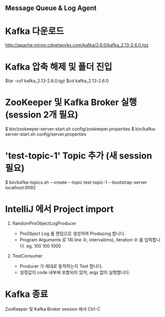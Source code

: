 ## Message Queue & Log Agent

# Kafka 다운로드
http://apache.mirror.cdnetworks.com/kafka/2.6.0/kafka_2.13-2.6.0.tgz

# Kafka 압축 해제 및 폴더 진입
$tar -xzf kafka_2.13-2.6.0.tgz
$cd kafka_2.13-2.6.0

# ZooKeeper 및 Kafka Broker 실행 (session 2개 필요)
$ bin/zookeeper-server-start.sh config/zookeeper.properties
$ bin/kafka-server-start.sh config/server.properties

# 'test-topic-1' Topic 추가 (새 session 필요)
$ bin/kafka-topics.sh --create --topic test-topic-1 --bootstrap-server localhost:9092


# IntelliJ 에서 Project import
1. RandomProObjectLogProducer
    - ProObject Log 를 랜덤으로 생성하여 Producing 합니다.
    - Program Arguments 로 1회 line 수, interval(ms), iteration 수 를 입력합니다.
     eg. 100 100 1000
    
2. TestConsumer
    - Producer 가 제대로 동작하는지 Test 합니다.
    - 설정값이 code 내부에 포함되어 있어, args 없이 실행합니다.


# Kafka 종료
ZooKeeper 및 Kafka Broker session 에서 Ctrl-C
